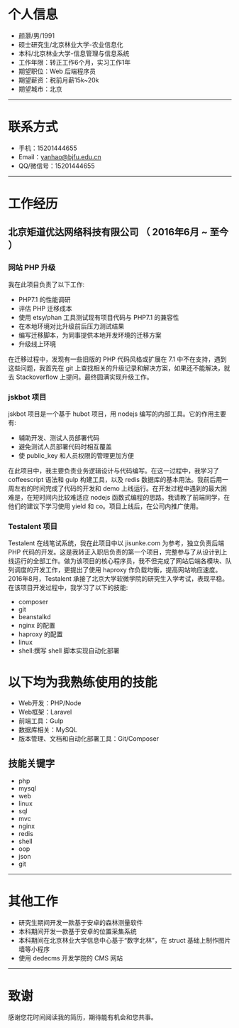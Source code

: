 # 个人信息

- 颜灏/男/1991
- 硕士研究生/北京林业大学-农业信息化
- 本科/北京林业大学-信息管理与信息系统
- 工作年限：转正工作6个月，实习工作1年
- 期望职位：Web 后端程序员
- 期望薪资：税前月薪15k~20k
- 期望城市：北京

---

# 联系方式

- 手机：15201444655
- Email：yanhao@bjfu.edu.cn
- QQ/微信号：15201444655

---

# 工作经历

## 北京矩道优达网络科技有限公司 （ 2016年6月 ~ 至今 ）

### 网站 PHP 升级

我在此项目负责了以下工作:

- PHP7.1 的性能调研
- 评估 PHP 迁移成本
- 使用 etsy/phan 工具测试现有项目代码与 PHP7.1 的兼容性
- 在本地环境对比升级前后压力测试结果
- 编写迁移脚本，为同事提供本地开发环境的迁移方案
- 升级线上环境

在迁移过程中，发现有一些旧版的 PHP 代码风格或扩展在 7.1 中不在支持，遇到这些问题，我首先在 git 上查找相关的升级记录和解决方案，如果还不能解决，就去 Stackoverflow 上提问。最终圆满实现升级工作。

### jskbot 项目

jskbot 项目是一个基于 hubot 项目，用 nodejs 编写的内部工具。它的作用主要有:

- 辅助开发、测试人员部署代码
- 避免测试人员部署代码时相互覆盖
- 使 public_key 和人员权限的管理更加方便

在此项目中，我主要负责业务逻辑设计与代码编写。在这一过程中，我学习了 coffeescript 语法和 gulp 构建工具，以及 redis 数据库的基本用法。我前后用一周左右的时间完成了代码的开发和 demo 上线运行。在开发过程中遇到的最大困难是，在短时间内比较难适应 nodejs 函数式编程的思路。我请教了前端同学，在他们的建议下学习使用 yield 和 co。项目上线后，在公司内推广使用。


### Testalent 项目

Testalent 在线笔试系统，我在此项目中以 jisunke.com 为参考，独立负责后端 PHP 代码的开发。这是我转正入职后负责的第一个项目，完整参与了从设计到上线运行的全部工作。做为该项目的核心程序员，我不但完成了网站后端各模块、队列调度的开发工作，更提出了使用 haproxy 作负载均衡，提高网站响应速度。2016年8月，Testalent 承接了北京大学软微学院的研究生入学考试，表现平稳。在该项目开发过程中，我学习了以下的技能:

 - composer
 - git
 - beanstalkd
 - nginx 的配置
 - haproxy 的配置
 - linux
 - shell:撰写 shell 脚本实现自动化部署

# 以下均为我熟练使用的技能

- Web开发：PHP/Node
- Web框架：Laravel
- 前端工具：Gulp
- 数据库相关：MySQL
- 版本管理、文档和自动化部署工具：Git/Composer

## 技能关键字

- php
- mysql
- web
- linux
- sql
- mvc
- nginx
- redis
- shell
- oop
- json
- git

---

# 其他工作

- 研究生期间开发一款基于安卓的森林测量软件
- 本科期间开发一款基于安卓的位置采集系统
- 本科期间在北京林业大学信息中心基于“数字北林”，在 struct 基础上制作图片墙等小程序
- 使用 dedecms 开发学院的 CMS 网站

---

# 致谢
感谢您花时间阅读我的简历，期待能有机会和您共事。
